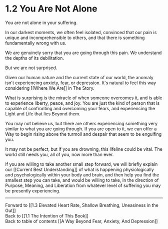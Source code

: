 # 1.2 You Are Not Alone

You are not alone in your suffering.

In our darkest moments, we often feel isolated, convinced that our pain is unique and incomprehensible to others, and that there is something fundamentally wrong with us.

We are genuinely sorry that you are going through this pain. We understand the depths of its debilitation.

But we are not surprised.

Given our human nature and the current state of our world, the anomaly isn't experiencing anxiety, fear, or depression. It's natural to feel this way considering [[Where We Are]] in The Story. 

What is surprising is the miracle of when someone overcomes it, and is able to experience liberty, peace, and joy. You are just the kind of person that is capable of confronting and overcoming your fears, and experiencing the Light and Life that lies Beyond them. 

You may not believe us, but there are others experiencing something very similar to what you are going through. If you are open to it, we can offer a Way to begin rising above the turmoil and despair that seem to be engulfing you.

It may not be perfect, but if you are drowning, this lifeline could be vital. The world still needs you, all of you, now more than ever.

If you are willing to take another small step forward, we will briefly explain our [[Current Best Understanding]] of what is happening physiologically and psychologically within your body and brain, and then help you find the smallest step you can take, and would be willing to take, in the direction of Purpose, Meaning, and Liberation from whatever level of suffering you may be presently experiencing.

___

Forward to [[1.3 Elevated Heart Rate, Shallow Breathing, Uneasiness in the Gut]]  
Back to [[1.1 The Intention of This Book]]    
Back to table of contents [[A Way Beyond Fear, Anxiety, And Depression]]    


